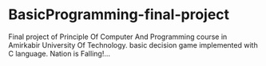 # BasicProgramming-final-project
Final project of Principle Of Computer And Programming course in Amirkabir University Of Technology.
basic decision game implemented with C language.
Nation is Falling!...
